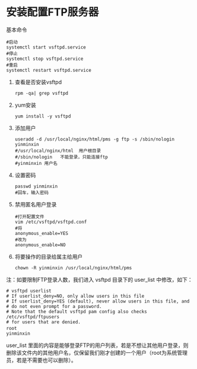 # 安装配置FTP服务器

基本命令

```shell
#启动
systemctl start vsftpd.service
#停止
systemctl stop vsftpd.service
#重启
systemctl restart vsftpd.service
```



1. 查看是否安装vsftpd

   ```shell
   rpm -qa| grep vsftpd
   ```

2. yum安装

   ```shell
   yum install -y vsftpd
   ```

3. 添加用户

   ```shell
   useradd -d /usr/local/nginx/html/pms -g ftp -s /sbin/nologin yinminxin
   #/usr/local/nginx/html  用户根目录
   #/sbin/nologin   不能登录，只能连接ftp
   #yinminxin 用户名
   ```

4. 设置密码

   ```shell
   passwd yinminxin
   #回车，输入密码
   ```

5. 禁用匿名用户登录

   ```shell
   #打开配置文件
   vim /etc/vsftpd/vsftpd.conf
   #将
   anonymous_enable=YES
   #改为
   anonymous_enable=NO
   ```

6. 将要操作的目录给属主给用户

   ```shell
   chown -R yinminxin /usr/local/nginx/html/pms
   ```

注：如要限制FTP登录人数，我们进入 vsftpd 目录下的 user_list 中修改，如下：

```shell
# vsftpd userlist
# If userlist_deny=NO, only allow users in this file
# If userlist_deny=YES (default), never allow users in this file, and
# do not even prompt for a password.
# Note that the default vsftpd pam config also checks /etc/vsftpd/ftpusers
# for users that are denied.
root　　
yinminxin
```

user_list 里面的内容是能够登录FTP的用户列表，若是不想让其他用户登录，则删除该文件内的其他用户名，仅保留我们刚才创建的一个用户（root为系统管理员，若是不需要也可以删除）。
